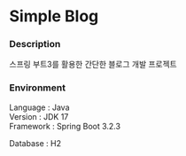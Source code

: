 # Simple Blog

### Description
스프링 부트3를 활용한 간단한 블로그 개발 프로젝트

### Environment
Language : Java   
Version : JDK 17   
Framework : Spring Boot 3.2.3

Database : H2